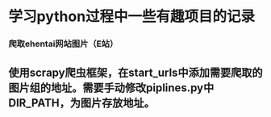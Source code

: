 # 学习python过程中一些有趣项目的记录
### 爬取ehentai网站图片（E站）
使用scrapy爬虫框架，在start\_urls中添加需要爬取的图片组的地址。需要手动修改piplines.py中DIR\_PATH，为图片存放地址。
---- 